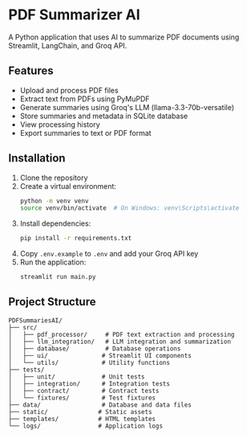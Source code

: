 # PDF Summarizer AI

A Python application that uses AI to summarize PDF documents using Streamlit, LangChain, and Groq API.

## Features

- Upload and process PDF files
- Extract text from PDFs using PyMuPDF
- Generate summaries using Groq's LLM (llama-3.3-70b-versatile)
- Store summaries and metadata in SQLite database
- View processing history
- Export summaries to text or PDF format

## Installation

1. Clone the repository
2. Create a virtual environment:
   ```bash
   python -m venv venv
   source venv/bin/activate  # On Windows: venv\Scripts\activate
   ```
3. Install dependencies:
   ```bash
   pip install -r requirements.txt
   ```
4. Copy `.env.example` to `.env` and add your Groq API key
5. Run the application:
   ```bash
   streamlit run main.py
   ```

## Project Structure

```
PDFSummariesAI/
├── src/
│   ├── pdf_processor/     # PDF text extraction and processing
│   ├── llm_integration/   # LLM integration and summarization
│   ├── database/          # Database operations
│   ├── ui/               # Streamlit UI components
│   └── utils/            # Utility functions
├── tests/
│   ├── unit/             # Unit tests
│   ├── integration/      # Integration tests
│   ├── contract/         # Contract tests
│   └── fixtures/         # Test fixtures
├── data/                 # Database and data files
├── static/              # Static assets
├── templates/           # HTML templates
└── logs/                # Application logs
```